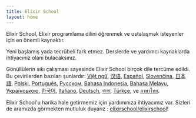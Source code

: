 ```yaml
---
title: Elixir School
layout: home
---
```


Elixir School, Elixir programlama dilini öğrenmek ve ustalaşmak isteyenler için en önemli kaynaktır.

Yeni başlamış yada tecrübeli fark etmez. Derslerde ve yardımcı kaynaklarda ihtiyacınız olanı bulacaksınız.


Gönüllülerin sıkı çalışması sayesinde Elixir School birçok dile tercüme edildi. Bu çevirilerden bazıları şunlardır: [Việt ngữ][vi], [汉语][cn], [Español][es], [Slovenčina][sk], [日本語][ja], [Polski][pl], [Português][pt], [Русском][ru], [Bahasa Indonesia][id], [Bahasa Melayu][ms], [Українською][uk], [한국어][ko], [Italiano][it], [Deutsch][de], [বাংলা][bn], [Türkçe][tr], ve  [ภาษาไทย][th].
 
Elixir School'u harika hale getirmemiz için yardımınıza ihtiyacımız var. Sizleri de aramızda görmekten mutluluk duyarız : [elixirschool/elixirschool](https://github.com/elixirschool/elixirschool)!

  [cn]: /cn/
  [es]: /es/
  [it]: /it/
  [ja]: /ja/
  [ko]: /ko/
  [pl]: /pl/
  [pt]: /pt/
  [ru]: /ru/
  [sk]: /sk/
  [vi]: /vi/
  [id]: /id/
  [ms]: /ms/
  [uk]: /uk/
  [de]: /de/
  [bn]: /bn/
  [tr]: /tr/
  [th]: /th/
